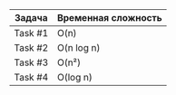 | Задача  | Временная сложность |
| ------- | ------------------- |
| Task #1 | O(n)                |
| Task #2 | O(n log n)          |
| Task #3 | O(n²)               |
| Task #4 | O(log n)            |